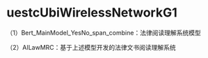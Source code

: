 # uestcUbiWirelessNetworkG1
（1）Bert_MainModel_YesNo_span_combine：法律阅读理解系统模型

（2）AILawMRC：基于上述模型开发的法律文书阅读理解系统

